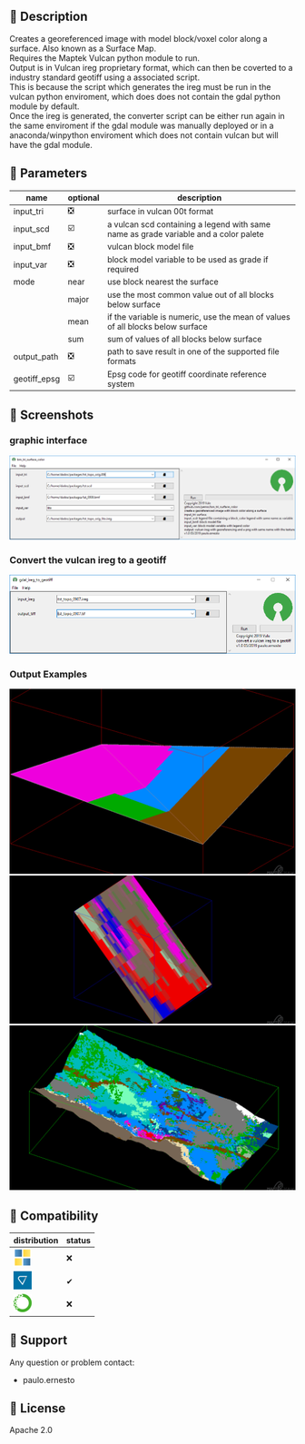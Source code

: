## 📌 Description
Creates a georeferenced image with model block/voxel color along a surface. Also known as a Surface Map.    
Requires the Maptek Vulcan python module to run.  
Output is in Vulcan ireg proprietary format, which can then be coverted to a industry standard geotiff using a associated script.  
This is because the script which generates the ireg must be run in the vulcan python enviroment, which does does not contain the gdal python module by default.  
Once the ireg is generated, the converter script can be either run again in the same enviroment if the gdal module was manually deployed or in a anaconda/winpython enviroment which does not contain vulcan but will have the gdal module.  
## 📝 Parameters
name|optional|description
---|---|------
input_tri|❎|surface in vulcan 00t format
input_scd|☑️|a vulcan scd containing a legend with same name as grade variable and a color palete
input_bmf|❎|vulcan block model file
input_var|❎|block model variable to be used as grade if required
mode|near|use block nearest the surface
||major|use the most common value out of all blocks below surface
||mean|if the variable is numeric, use the mean of values of all blocks below surface
||sum|sum of values of all blocks below surface
output_path|❎|path to save result in one of the supported file formats
geotiff_epsg|☑️|Epsg code for geotiff coordinate reference system

## 📸 Screenshots
### graphic interface
![screenshot2](./assets/screenshot2.png?raw=true)  

### Convert the vulcan ireg to a geotiff
![screenshot1](./assets/screenshot1.png?raw=true)  

### Output Examples
![dump0000](./assets/dump0000.png?raw=true)  
![dump0001](./assets/dump0001.png?raw=true)  
![dump0002](./assets/dump0002.png?raw=true)  
## 🧩 Compatibility
distribution|status
---|---
![winpython_icon](https://github.com/pemn/assets/blob/main/winpython_icon.png?raw=true)|❌
![vulcan_icon](https://github.com/pemn/assets/blob/main/vulcan_icon.png?raw=true)|✔
![anaconda_icon](https://github.com/pemn/assets/blob/main/anaconda_icon.png?raw=true)|❌
## 🙋 Support
Any question or problem contact:
 - paulo.ernesto
## 💎 License
Apache 2.0
